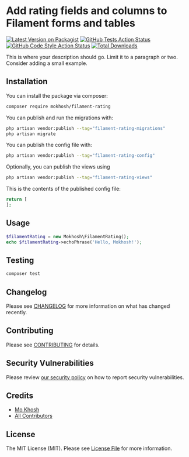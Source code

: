 # Add rating fields and columns to Filament forms and tables

[![Latest Version on Packagist](https://img.shields.io/packagist/v/mokhosh/filament-rating.svg?style=flat-square)](https://packagist.org/packages/mokhosh/filament-rating)
[![GitHub Tests Action Status](https://img.shields.io/github/actions/workflow/status/mokhosh/filament-rating/run-tests.yml?branch=main&label=tests&style=flat-square)](https://github.com/mokhosh/filament-rating/actions?query=workflow%3Arun-tests+branch%3Amain)
[![GitHub Code Style Action Status](https://img.shields.io/github/actions/workflow/status/mokhosh/filament-rating/fix-php-code-styling.yml?branch=main&label=code%20style&style=flat-square)](https://github.com/mokhosh/filament-rating/actions?query=workflow%3A"Fix+PHP+code+styling"+branch%3Amain)
[![Total Downloads](https://img.shields.io/packagist/dt/mokhosh/filament-rating.svg?style=flat-square)](https://packagist.org/packages/mokhosh/filament-rating)



This is where your description should go. Limit it to a paragraph or two. Consider adding a small example.

## Installation

You can install the package via composer:

```bash
composer require mokhosh/filament-rating
```

You can publish and run the migrations with:

```bash
php artisan vendor:publish --tag="filament-rating-migrations"
php artisan migrate
```

You can publish the config file with:

```bash
php artisan vendor:publish --tag="filament-rating-config"
```

Optionally, you can publish the views using

```bash
php artisan vendor:publish --tag="filament-rating-views"
```

This is the contents of the published config file:

```php
return [
];
```

## Usage

```php
$filamentRating = new Mokhosh\FilamentRating();
echo $filamentRating->echoPhrase('Hello, Mokhosh!');
```

## Testing

```bash
composer test
```

## Changelog

Please see [CHANGELOG](CHANGELOG.md) for more information on what has changed recently.

## Contributing

Please see [CONTRIBUTING](.github/CONTRIBUTING.md) for details.

## Security Vulnerabilities

Please review [our security policy](../../security/policy) on how to report security vulnerabilities.

## Credits

- [Mo Khosh](https://github.com/mokhosh)
- [All Contributors](../../contributors)

## License

The MIT License (MIT). Please see [License File](LICENSE.md) for more information.
